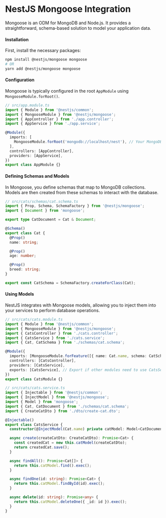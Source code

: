 # NestJS Mongoose Integration

Mongoose is an ODM for MongoDB and Node.js. It provides a straightforward, schema-based solution to model your application data.

#### Installation

First, install the necessary packages:

```bash
npm install @nestjs/mongoose mongoose
# OR
yarn add @nestjs/mongoose mongoose
```

#### Configuration

Mongoose is typically configured in the root `AppModule` using `MongooseModule.forRoot()`.

```typescript
// src/app.module.ts
import { Module } from '@nestjs/common';
import { MongooseModule } from '@nestjs/mongoose';
import { AppController } from './app.controller';
import { AppService } from './app.service';

@Module({
  imports: [
    MongooseModule.forRoot('mongodb://localhost/nest'), // Your MongoDB connection string
  ],
  controllers: [AppController],
  providers: [AppService],
})
export class AppModule {}
```

#### Defining Schemas and Models

In Mongoose, you define schemas that map to MongoDB collections. Models are then created from these schemas to interact with the database.

```typescript
// src/cats/schemas/cat.schema.ts
import { Prop, Schema, SchemaFactory } from '@nestjs/mongoose';
import { Document } from 'mongoose';

export type CatDocument = Cat & Document;

@Schema()
export class Cat {
  @Prop()
  name: string;

  @Prop()
  age: number;

  @Prop()
  breed: string;
}

export const CatSchema = SchemaFactory.createForClass(Cat);
```

#### Using Models

NestJS integrates with Mongoose models, allowing you to inject them into your services to perform database operations.

```typescript
// src/cats/cats.module.ts
import { Module } from '@nestjs/common';
import { MongooseModule } from '@nestjs/mongoose';
import { CatsController } from './cats.controller';
import { CatsService } from './cats.service';
import { Cat, CatSchema } from './schemas/cat.schema';

@Module({
  imports: [MongooseModule.forFeature([{ name: Cat.name, schema: CatSchema }])], // Register models for this feature module
  controllers: [CatsController],
  providers: [CatsService],
  exports: [CatsService], // Export if other modules need to use CatsService
})
export class CatsModule {}
```

```typescript
// src/cats/cats.service.ts
import { Injectable } from '@nestjs/common';
import { InjectModel } from '@nestjs/mongoose';
import { Model } from 'mongoose';
import { Cat, CatDocument } from './schemas/cat.schema';
import { CreateCatDto } from './dto/create-cat.dto';

@Injectable()
export class CatsService {
  constructor(@InjectModel(Cat.name) private catModel: Model<CatDocument>) {}

  async create(createCatDto: CreateCatDto): Promise<Cat> {
    const createdCat = new this.catModel(createCatDto);
    return createdCat.save();
  }

  async findAll(): Promise<Cat[]> {
    return this.catModel.find().exec();
  }

  async findOne(id: string): Promise<Cat> {
    return this.catModel.findById(id).exec();
  }

  async delete(id: string): Promise<any> {
    return this.catModel.deleteOne({ _id: id }).exec();
  }
}
```
